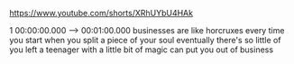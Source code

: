 https://www.youtube.com/shorts/XRhUYbU4HAk

1 00:00:00.000 --\> 00:01:00.000 businesses are like horcruxes every
time you start when you split a piece of your soul eventually there's so
little of you left a teenager with a little bit of magic can put you out
of business
